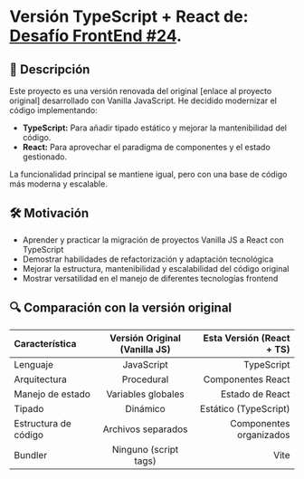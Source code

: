 # Versión TypeScript + React de: [Desafío FrontEnd #24](https://www.youtube.com/live/yDHjxAg5SK8?si=gv0HzPDv8CSzBfXs).

## 📌 Descripción

Este proyecto es una versión renovada del original [enlace al proyecto original] desarrollado con Vanilla JavaScript. He decidido modernizar el código implementando:

- **TypeScript:** Para añadir tipado estático y mejorar la mantenibilidad del código.
- **React:** Para aprovechar el paradigma de componentes y el estado gestionado.

La funcionalidad principal se mantiene igual, pero con una base de código más moderna y escalable.

## 🛠️ Motivación

- Aprender y practicar la migración de proyectos Vanilla JS a React con TypeScript
- Demostrar habilidades de refactorización y adaptación tecnológica
- Mejorar la estructura, mantenibilidad y escalabilidad del código original
- Mostrar versatilidad en el manejo de diferentes tecnologías frontend

## 🔍 Comparación con la versión original

| Característica       | Versión Original (Vanilla JS) | Esta Versión (React + TS) |
| :------------------- | :---------------------------: | ------------------------: |
| Lenguaje             |          JavaScript           |                TypeScript |
| Arquitectura         |          Procedural           |         Componentes React |
| Manejo de estado     |      Variables globales       |           Estado de React |
| Tipado               |           Dinámico            |     Estático (TypeScript) |
| Estructura de código |      Archivos separados       |   Componentes organizados |
| Bundler              |     Ninguno (script tags)     |                      Vite |
